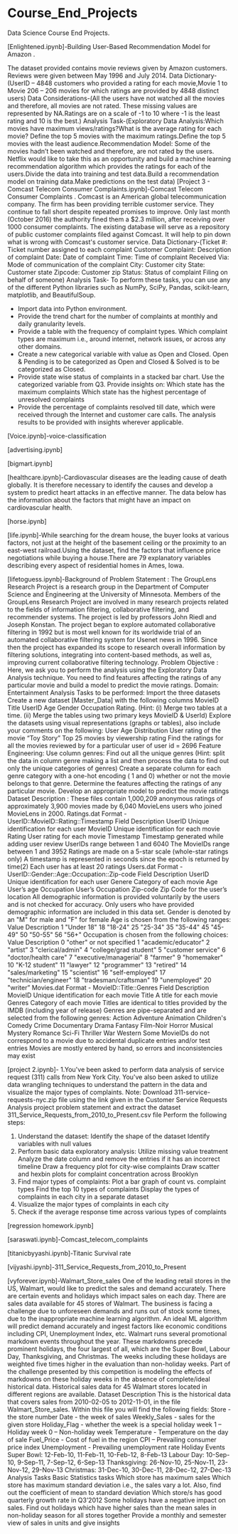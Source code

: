 # Course_End_Projects
Data Science Course End Projects.


[Enlightened.ipynb]-Building User-Based Recommendation Model for Amazon .




The dataset provided contains movie reviews given by Amazon customers. Reviews were given between May 1996 and July 2014.
Data Dictionary-(UserID – 4848 customers who provided a rating for each movie,Movie 1 to Movie 206 – 206 movies for which ratings are provided by 4848 distinct users)
Data Considerations-(All the users have not watched all the movies and therefore, all movies are not rated. These missing values are represented by NA.Ratings are on a scale of -1 to 10 where -1 is the least rating and 10 is the best.)
Analysis Task-(Exploratory Data Analysis:Which movies have maximum views/ratings?What is the average rating for each movie? Define the top 5 movies with the maximum ratings.Define the top 5 movies with the least audience.Recommendation Model: Some of the movies hadn’t been watched and therefore, are not rated by the users. Netflix would like to take this as an opportunity and build a machine learning recommendation algorithm which provides the ratings for each of the users.Divide the data into training and test data.Build a recommendation model on training data.Make predictions on the test data)
[Project 3 - Comcast Telecom Consumer Complaints.ipynb]-Comcast Telecom Consumer Complaints .
Comcast is an American global telecommunication company. The firm has been providing terrible customer service. They continue to fall short despite repeated promises to improve. Only last month (October 2016) the authority fined them a $2.3 million, after receiving over 1000 consumer complaints.
The existing database will serve as a repository of public customer complaints filed against Comcast.
It will help to pin down what is wrong with Comcast's customer service.
Data Dictionary-(Ticket #: Ticket number assigned to each complaint
Customer Complaint: Description of complaint
Date: Date of complaint
Time: Time of complaint
Received Via: Mode of communication of the complaint
City: Customer city
State: Customer state
Zipcode: Customer zip
Status: Status of complaint
Filing on behalf of someone)
Analysis Task-
To perform these tasks, you can use any of the different Python libraries such as NumPy, SciPy, Pandas, scikit-learn, matplotlib, and BeautifulSoup.
- Import data into Python environment.
- Provide the trend chart for the number of complaints at monthly and daily granularity levels.
- Provide a table with the frequency of complaint types.
Which complaint types are maximum i.e., around internet, network issues, or across any other domains.
- Create a new categorical variable with value as Open and Closed. Open & Pending is to be categorized as Open and Closed & Solved is to be categorized as Closed.
- Provide state wise status of complaints in a stacked bar chart. Use the categorized variable from Q3. Provide insights on:
Which state has the maximum complaints
Which state has the highest percentage of unresolved complaints
- Provide the percentage of complaints resolved till date, which were received through the Internet and customer care calls.
The analysis results to be provided with insights wherever applicable.



[Voice.ipynb]-voice-classification



[advertising.ipynb]



[bigmart.ipynb]



[healthcare.ipynb]-Cardiovascular diseases are the leading cause of death globally. It is therefore necessary to identify the causes and develop a system to predict heart attacks in an effective manner. The data below has the information about the factors that might have an impact on cardiovascular health. 



[horse.ipynb]



[life.ipynb]-While searching for the dream house, the buyer looks at various factors, not just at the height of the basement ceiling or the proximity to an east-west railroad.Using the dataset, find the factors that influence price negotiations while buying a house.There are 79 explanatory variables describing every aspect of residential homes in Ames, Iowa.



[lifetoguess.ipynb]-Background of Problem Statement :
The GroupLens Research Project is a research group in the Department of Computer Science and Engineering at the University of Minnesota. Members of the GroupLens Research Project are involved in many research projects related to the fields of information filtering, collaborative filtering, and recommender systems. The project is led by professors John Riedl and Joseph Konstan. The project began to explore automated collaborative filtering in 1992 but is most well known for its worldwide trial of an automated collaborative filtering system for Usenet news in 1996. Since then the project has expanded its scope to research overall information by filtering solutions, integrating into content-based methods, as well as, improving current collaborative filtering technology.
Problem Objective :
Here, we ask you to perform the analysis using the Exploratory Data Analysis technique. You need to find features affecting the ratings of any particular movie and build a model to predict the movie ratings.
Domain: Entertainment
Analysis Tasks to be performed:
Import the three datasets
Create a new dataset [Master_Data] with the following columns MovieID Title UserID Age Gender Occupation Rating. (Hint: (i) Merge two tables at a time. (ii) Merge the tables using two primary keys MovieID & UserId)
Explore the datasets using visual representations (graphs or tables), also include your comments on the following:
User Age Distribution
User rating of the movie “Toy Story”
Top 25 movies by viewership rating
Find the ratings for all the movies reviewed by for a particular user of user id = 2696
Feature Engineering: Use column genres:
Find out all the unique genres (Hint: split the data in column genre making a list and then process the data to find out only the unique categories of genres)
Create a separate column for each genre category with a one-hot encoding ( 1 and 0) whether or not the movie belongs to that genre. 
Determine the features affecting the ratings of any particular movie.
Develop an appropriate model to predict the movie ratings
Dataset Description :
These files contain 1,000,209 anonymous ratings of approximately 3,900 movies made by 6,040 MovieLens users who joined MovieLens in 2000.
Ratings.dat
    Format - UserID::MovieID::Rating::Timestamp
Field	Description
UserID	Unique identification for each user
MovieID	Unique identification for each movie
Rating	User rating for each movie
Timestamp	Timestamp generated while adding user review
UserIDs range between 1 and 6040 
The MovieIDs range between 1 and 3952
Ratings are made on a 5-star scale (whole-star ratings only)
A timestamp is represented in seconds since the epoch is returned by time(2)
Each user has at least 20 ratings
Users.dat
Format -  UserID::Gender::Age::Occupation::Zip-code
Field	Description
UserID	Unique identification for each user
Genere	Category of each movie
Age	User’s age
Occupation	User’s Occupation
Zip-code	Zip Code for the user’s location
All demographic information is provided voluntarily by the users and is not checked for accuracy. Only users who have provided demographic information are included in this data set.
Gender is denoted by an "M" for male and "F" for female
Age is chosen from the following ranges:
Value	Description
1	"Under 18"
18	"18-24"
25	"25-34"
35	"35-44"
45	"45-49"
50	"50-55"
56	"56+"
Occupation is chosen from the following choices:
Value
 	Description
0	"other" or not specified
1	"academic/educator"
2	"artist”
3	"clerical/admin"
4	"college/grad student"
5	"customer service"
6	"doctor/health care"
7	"executive/managerial"
8	"farmer"
9	"homemaker"
10	"K-12 student"
11	"lawyer"
12	"programmer"
13	"retired"
14	 "sales/marketing"
15	"scientist"
16	 "self-employed"
17	"technician/engineer"
18	"tradesman/craftsman"
19	"unemployed"
20	"writer”
Movies.dat
Format - MovieID::Title::Genres
Field	Description
MovieID	Unique identification for each movie
Title	A title for each movie
Genres	Category of each movie
 Titles are identical to titles provided by the IMDB (including year of release)
Genres are pipe-separated and are selected from the following genres:
Action
Adventure
Animation
Children's
Comedy
Crime
Documentary
Drama
Fantasy
Film-Noir
Horror
Musical
Mystery
Romance
Sci-Fi
Thriller
War
Western
Some MovieIDs do not correspond to a movie due to accidental duplicate entries and/or test entries
Movies are mostly entered by hand, so errors and inconsistencies may exist



[project 2.ipynb]-
1.You've been asked to perform data analysis of service request (311) calls from New York City. You've also been asked to utilize data wrangling techniques to understand the pattern in the data and visualize the major types of complaints.
Note: Download 311-service-requests-nyc.zip file using the link given in the Customer Service Requests Analysis project problem statement and extract the dataset 311_Service_Requests_from_2010_to_Present.csv file
Perform the following steps:
1. Understand the dataset:
Identify the shape of the dataset
Identify variables with null values
2. Perform basic data exploratory analysis:
Utilize missing value treatment
Analyze the date column and remove the entries if it has an incorrect timeline
Draw a frequency plot for city-wise complaints
Draw scatter and hexbin plots for complaint concentration across Brooklyn
3. Find major types of complaints:
Plot a bar graph of count vs. complaint types
Find the top 10 types of complaints
Display the types of complaints in each city in a separate dataset
4. Visualize the major types of complaints in each city
5. Check if the average response time across various types of complaints



[regression homework.ipynb]



[saraswati.ipynb]-Comcast_telecom_complaints



[titanicbyyashi.ipynb]-Titanic Survival rate



[vijyashi.ipynb]-311_Service_Requests_from_2010_to_Present



[vyforever.ipynb]-Walmart_Store_sales
One of the leading retail stores in the US, Walmart, would like to predict the sales and demand accurately. There are certain events and holidays which impact sales on each day. There are sales data available for 45 stores of Walmart. The business is facing a challenge due to unforeseen demands and runs out of stock some times, due to the inappropriate machine learning algorithm. An ideal ML algorithm will predict demand accurately and ingest factors like economic conditions including CPI, Unemployment Index, etc.
Walmart runs several promotional markdown events throughout the year. These markdowns precede prominent holidays, the four largest of all, which are the Super Bowl, Labour Day, Thanksgiving, and Christmas. The weeks including these holidays are weighted five times higher in the evaluation than non-holiday weeks. Part of the challenge presented by this competition is modeling the effects of markdowns on these holiday weeks in the absence of complete/ideal historical data. Historical sales data for 45 Walmart stores located in different regions are available.
Dataset Description
This is the historical data that covers sales from 2010-02-05 to 2012-11-01, in the file Walmart_Store_sales. Within this file you will find the following fields:
Store - the store number
Date - the week of sales
Weekly_Sales -  sales for the given store
Holiday_Flag - whether the week is a special holiday week 1 – Holiday week 0 – Non-holiday week
Temperature - Temperature on the day of sale
Fuel_Price - Cost of fuel in the region
CPI – Prevailing consumer price index
Unemployment - Prevailing unemployment rate
Holiday Events
Super Bowl: 12-Feb-10, 11-Feb-11, 10-Feb-12, 8-Feb-13
Labour Day: 10-Sep-10, 9-Sep-11, 7-Sep-12, 6-Sep-13
Thanksgiving: 26-Nov-10, 25-Nov-11, 23-Nov-12, 29-Nov-13
Christmas: 31-Dec-10, 30-Dec-11, 28-Dec-12, 27-Dec-13
Analysis Tasks
Basic Statistics tasks
Which store has maximum sales
Which store has maximum standard deviation i.e., the sales vary a lot. Also, find out the coefficient of mean to standard deviation
Which store/s has good quarterly growth rate in Q3’2012
Some holidays have a negative impact on sales. Find out holidays which have higher sales than the mean sales in non-holiday season for all stores together
Provide a monthly and semester view of sales in units and give insights
